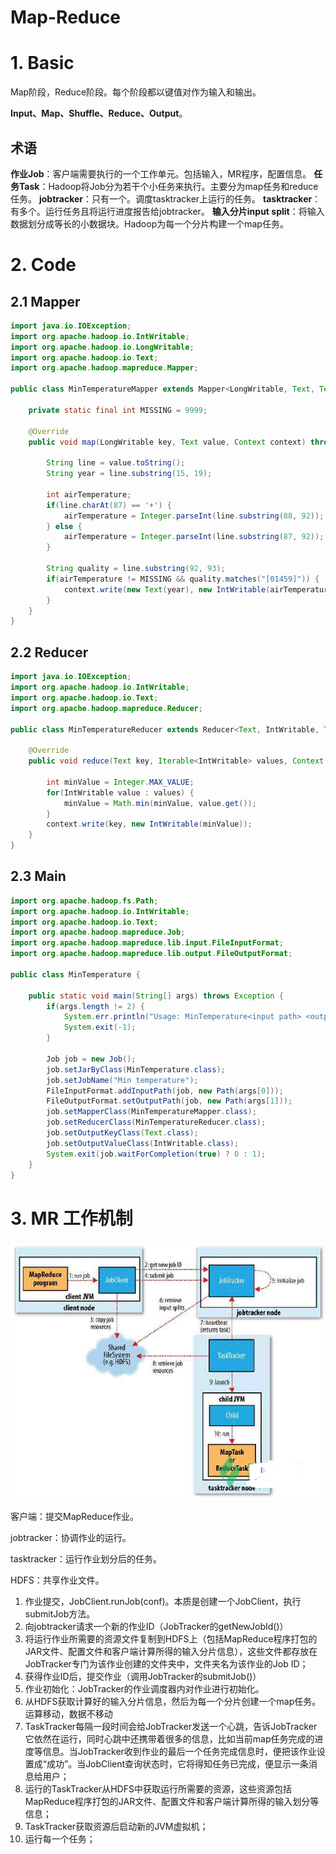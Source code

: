 # Map-Reduce

# 1. Basic
Map阶段，Reduce阶段。每个阶段都以键值对作为输入和输出。

**Input、Map、Shuffle、Reduce、Output**。

## 术语

**作业Job**：客户端需要执行的一个工作单元。包括输入，MR程序，配置信息。
**任务Task**：Hadoop将Job分为若干个小任务来执行。主要分为map任务和reduce任务。
**jobtracker**：只有一个。调度tasktracker上运行的任务。
**tasktracker**：有多个。运行任务且将运行进度报告给jobtracker。
**输入分片input split**：将输入数据划分成等长的小数据块。Hadoop为每一个分片构建一个map任务。

# 2. Code

## 2.1 Mapper

```java
import java.io.IOException;
import org.apache.hadoop.io.IntWritable;
import org.apache.hadoop.io.LongWritable;
import org.apache.hadoop.io.Text;
import org.apache.hadoop.mapreduce.Mapper;

public class MinTemperatureMapper extends Mapper<LongWritable, Text, Text, IntWritable>{

    private static final int MISSING = 9999;

    @Override 
    public void map(LongWritable key, Text value, Context context) throws IOException, InterruptedException {

        String line = value.toString();
        String year = line.substring(15, 19);

        int airTemperature;
        if(line.charAt(87) == '+') {
            airTemperature = Integer.parseInt(line.substring(88, 92));
        } else {
            airTemperature = Integer.parseInt(line.substring(87, 92));
        }

        String quality = line.substring(92, 93);
        if(airTemperature != MISSING && quality.matches("[01459]")) {
            context.write(new Text(year), new IntWritable(airTemperature));
        }
    }
}
```

## 2.2 Reducer

```java
import java.io.IOException;
import org.apache.hadoop.io.IntWritable;
import org.apache.hadoop.io.Text;
import org.apache.hadoop.mapreduce.Reducer;

public class MinTemperatureReducer extends Reducer<Text, IntWritable, Text, IntWritable> {

    @Override
    public void reduce(Text key, Iterable<IntWritable> values, Context context) throws IOException, InterruptedException {

        int minValue = Integer.MAX_VALUE;
        for(IntWritable value : values) {
            minValue = Math.min(minValue, value.get());
        }
        context.write(key, new IntWritable(minValue));
    }
}
```

## 2.3 Main

```java
import org.apache.hadoop.fs.Path;
import org.apache.hadoop.io.IntWritable;
import org.apache.hadoop.io.Text;
import org.apache.hadoop.mapreduce.Job;
import org.apache.hadoop.mapreduce.lib.input.FileInputFormat;
import org.apache.hadoop.mapreduce.lib.output.FileOutputFormat;

public class MinTemperature {

    public static void main(String[] args) throws Exception {
        if(args.length != 2) {
            System.err.println("Usage: MinTemperature<input path> <output path>");
            System.exit(-1);
        }

        Job job = new Job();
        job.setJarByClass(MinTemperature.class);
        job.setJobName("Min temperature");
        FileInputFormat.addInputPath(job, new Path(args[0]));
        FileOutputFormat.setOutputPath(job, new Path(args[1]));
        job.setMapperClass(MinTemperatureMapper.class);
        job.setReducerClass(MinTemperatureReducer.class);
        job.setOutputKeyClass(Text.class);
        job.setOutputValueClass(IntWritable.class);
        System.exit(job.waitForCompletion(true) ? 0 : 1);
    }
}
```

# 3. MR 工作机制

![](/assets/hd5.png)

客户端：提交MapReduce作业。

jobtracker：协调作业的运行。

tasktracker：运行作业划分后的任务。

HDFS：共享作业文件。

1. 作业提交，JobClient.runJob(conf)。本质是创建一个JobClient，执行submitJob方法。
2. 向jobtracker请求一个新的作业ID（JobTracker的getNewJobId()）
3. 将运行作业所需要的资源文件复制到HDFS上（包括MapReduce程序打包的JAR文件、配置文件和客户端计算所得的输入分片信息），这些文件都存放在JobTracker专门为该作业创建的文件夹中，文件夹名为该作业的Job ID；
4. 获得作业ID后，提交作业（调用JobTracker的submitJob()）
5. 作业初始化：JobTracker的作业调度器内对作业进行初始化。
6. 从HDFS获取计算好的输入分片信息，然后为每一个分片创建一个map任务。运算移动，数据不移动
7. TaskTracker每隔一段时间会给JobTracker发送一个心跳，告诉JobTracker它依然在运行，同时心跳中还携带着很多的信息，比如当前map任务完成的进度等信息。当JobTracker收到作业的最后一个任务完成信息时，便把该作业设置成“成功”。当JobClient查询状态时，它将得知任务已完成，便显示一条消息给用户；
8. 运行的TaskTracker从HDFS中获取运行所需要的资源，这些资源包括MapReduce程序打包的JAR文件、配置文件和客户端计算所得的输入划分等信息；
9. TaskTracker获取资源后启动新的JVM虚拟机；
10. 运行每一个任务；


